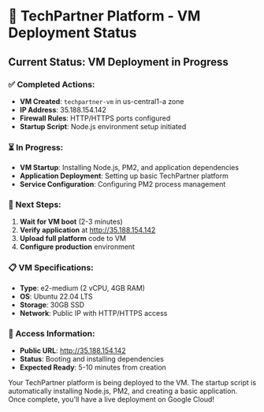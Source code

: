 # 🔄 TechPartner Platform - VM Deployment Status

## Current Status: VM Deployment in Progress

### ✅ Completed Actions:
- **VM Created**: `techpartner-vm` in us-central1-a zone
- **IP Address**: 35.188.154.142
- **Firewall Rules**: HTTP/HTTPS ports configured
- **Startup Script**: Node.js environment setup initiated

### ⏳ In Progress:
- **VM Startup**: Installing Node.js, PM2, and application dependencies
- **Application Deployment**: Setting up basic TechPartner platform
- **Service Configuration**: Configuring PM2 process management

### 🎯 Next Steps:
1. **Wait for VM boot** (2-3 minutes)
2. **Verify application** at http://35.188.154.142
3. **Upload full platform** code to VM
4. **Configure production** environment

### 📋 VM Specifications:
- **Type**: e2-medium (2 vCPU, 4GB RAM)
- **OS**: Ubuntu 22.04 LTS
- **Storage**: 30GB SSD
- **Network**: Public IP with HTTP/HTTPS access

### 🔗 Access Information:
- **Public URL**: http://35.188.154.142
- **Status**: Booting and installing dependencies
- **Expected Ready**: 5-10 minutes from creation

Your TechPartner platform is being deployed to the VM. The startup script is automatically installing Node.js, PM2, and creating a basic application. Once complete, you'll have a live deployment on Google Cloud!